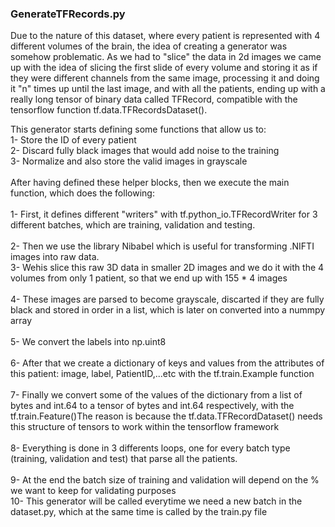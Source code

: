 ### GenerateTFRecords.py
Due to the nature of this dataset, where every patient is represented with 4 different volumes of the brain, the idea of creating a generator was somehow problematic. As we had to "slice" the data in 2d images we came up with the idea of slicing the first slide of every volume and storing it as if they were different channels from the same image, processing it and doing it "n" times up until the last image, and with all the patients, ending up with a really long tensor of binary data called TFRecord, compatible with the tensorflow function tf.data.TFRecordsDataset(). 

This generator starts defining some functions that allow us to:<br />
1- Store the ID of every patient<br />
2- Discard fully black images that would add noise to the training<br />
3- Normalize and also store the valid images in grayscale<br />
<br />
After having defined these helper blocks, then we execute the main function, which does the following:
<br /><br />
1- First, it defines different "writers" with tf.python_io.TFRecordWriter for 3 different batches, which are training, validation and testing.<br /><br />
2- Then we use the library Nibabel which is useful for transforming .NIFTI images into raw data.<br />
3- Wehis slice this raw 3D data in smaller 2D images and we do it with the 4 volumes from only 1 patient, so that we end up with 155 * 4 images<br /><br />
4- These images are parsed to become grayscale, discarted if they are fully black and stored in order in a list, which is later on converted into a nummpy array<br /><br />
5- We convert the labels into np.uint8<br /><br />
6- After that we create a dictionary of keys and values from the attributes of this patient: image, label, PatientID,...etc with the tf.train.Example function<br /><br />
7- Finally we convert some of the values of the dictionary from a list of bytes and int.64 to a tensor of bytes and int.64 respectively, with the tf.train.Feature()The reason is because the tf.data.TFRecordDataset() needs this structure of tensors to work within the tensorflow framework<br /><br />
8- Everything is done in 3 differents loops, one for every batch type (training, validation and test) that parse all the patients.<br /><br />
9- At the end the batch size of training and validation will depend on the % we want to keep for validating purposes<br />
10- This generator will be called everytime we need a new batch in the dataset.py, which at the same time is called by the train.py file
